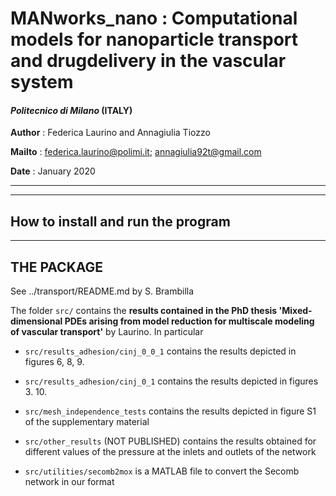 # MANworks_nano : Computational models for nanoparticle transport and drugdelivery in the vascular system

#### *Politecnico di Milano* (ITALY)

**Author** : Federica Laurino and Annagiulia Tiozzo

**Mailto** :  <federica.laurino@polimi.it>; <annagiulia92t@gmail.com>

**Date**   : January 2020


-------------------------------------------------------

-------------------------------------------------------
## How to install and run the program
-------------------------------------------------------
## THE PACKAGE

See ../transport/README.md by S. Brambilla

The folder `src/` contains the **results contained in the PhD thesis 'Mixed-dimensional PDEs arising from
model reduction for multiscale modeling
of vascular transport'** by Laurino. In particular

- `src/results_adhesion/cinj_0_0_1` contains the results depicted in figures 6, 8, 9.

- `src/results_adhesion/cinj_0_1` contains the results depicted in figures 3. 10.

- `src/mesh_independence_tests` contains the results depicted in figure S1 of the supplementary material

- `src/other_results` (NOT PUBLISHED) contains the results obtained for different values of the pressure at the inlets and outlets of the network

- `src/utilities/secomb2mox` is a MATLAB file to convert the Secomb network in our format


